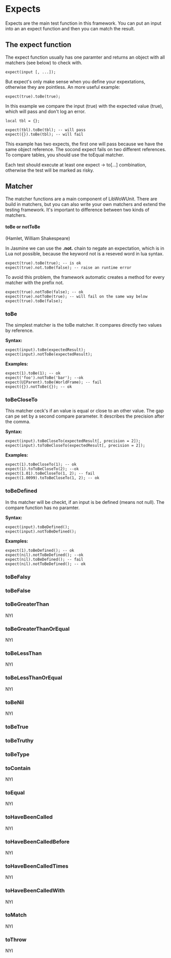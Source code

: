 
# Expects
Expects are the main test function in this framework. You can put an input into an an expect function and then you can match the result.

## The expect function
The expect function usually has one paramter and returns an object with all matchers (see below) to check with.

    expect(input [, ...]);

But expect's only make sense when you define your expextations, otherwise they are pointless. An more useful example:

    expect(true).toBe(true);
In this example we compare the input (true) with the expected value (true), which will pass and don't log an error.

    local tbl = {};
    
    expect(tbl).toBe(tbl); -- will pass
    expect({}).toBe(tbl); -- will fail
This example has two expects, the first one will pass because we have the same object reference. The socond expect fails on two different references. To compare tables, you should use the toEqual matcher.

Each test should execute at least one expect -> to[...] combination, otherwise the test will be marked as risky.

## Matcher
The matcher functions are a main component of LibWoWUnit. There are build in matchers, but you can also write your own matchers and extend the testing framework. It's important to difference between two kinds of matchers.

#### toBe or notToBe
(Hamlet, William Shakespeare)

In Jasmine we can use the **.not.** chain to negate an expectation, which is in Lua not possible, because the keyword not is a reseved word in lua syntax.

    expect(true).toBe(true); -- is ok
    expect(true).not.toBe(false); -- raise an runtime error
To avoid this problem, the framework automatic creates a method for every matcher with the prefix not.

    expect(true).notToBe(false); -- ok
    expect(true).notToBe(true); -- will fail on the same way below
    expect(true).toBe(false); 

### toBe
The simplest matcher is the toBe matcher. It compares directly two values by reference.

**Syntax:**

    expect(input).toBe(expectedResult);
    expect(input).notToBe(expectedResult);

**Examples:**

    expect(1).toBe(1); -- ok
    expect('foo').notToBe('bar'); --ok
    expect(UIParent).toBe(WorldFrame); -- fail
    expect({}).notToBe({}); -- ok

### toBeCloseTo
This matcher ceck's if an value is equal or close to an other value. The gap can pe set by a second compare parameter. It describes the precision after the comma.

**Syntax:**

    expect(input).toBeCloseTo(expectedResult[, precision = 2]);
    expect(input).toToBeCloseTo(expectedResult[, precision = 2]);

**Examples:**

    expect(1).toBeCloseTo(1); -- ok
    expect(1).toToBeCloseTo(2); --ok
    expect(1.01).toBeCloseTo(1, 2); -- fail
    expect(1.0099).toToBeCloseTo(1, 2); -- ok

### toBeDefined
In ths matcher will be checkt, if an input is be defined (means not null). The compare function has no paramter.

**Syntax:**

    expect(input).toBeDefined();
    expect(input).notToBeDefined();

**Examples:**

    expect(1).toBeDefined(); -- ok
    expect(nil).notToBeDefined(); --ok
    expect(nil).toBeDefined(); -- fail
    expect(nil).notToBeDefined(); -- ok

### toBeFalsy
### toBeFalse
### toBeGreaterThan
NYI
### toBeGreaterThanOrEqual
NYI
### toBeLessThan
NYI
### toBeLessThanOrEqual
NYI
### toBeNil
NYI
### toBeTrue
### toBeTruthy
### toBeType
### toContain
NYI
### toEqual
NYI
### toHaveBeenCalled
NYI
### toHaveBeenCalledBefore
NYI
### toHaveBeenCalledTimes
NYI
### toHaveBeenCalledWith
NYI
### toMatch
NYI
### toThrow
NYI
